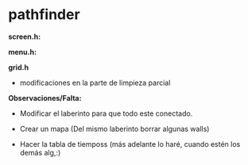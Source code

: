 # pathfinder

**screen.h:** 


**menu.h:**

**grid.h**

- modificaciones en la parte de limpieza parcial

**Observaciones/Falta:**

- Modificar el laberinto para que todo este conectado.

- Crear un mapa (Del mismo laberinto borrar algunas walls)

- Hacer la tabla de tiemposs (más adelante lo haré, cuando estén los demás alg,:)
